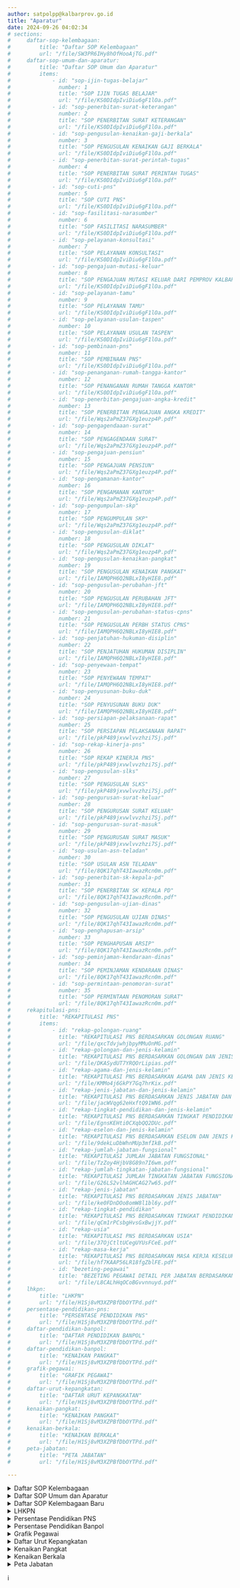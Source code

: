 ```yaml
---
author: satpolpp@kalbarprov.go.id
title: "Aparatur"
date: 2024-09-26 04:02:34
# sections:
#     daftar-sop-kelembagaan:
#         title: "Daftar SOP Kelembagaan"
#         url: "/file/SW3PR6IHy8hOfHooAjTG.pdf"
#     daftar-sop-umum-dan-aparatur:
#         title: "Daftar SOP Umum dan Aparatur"
#         items:
#             - id: "sop-ijin-tugas-belajar"
#               number: 1
#               title: "SOP IJIN TUGAS BELAJAR"
#               url: "/file/KS0DIdpIviDiu6gF1lOa.pdf"
#             - id: "sop-penerbitan-surat-keterangan"
#               number: 2
#               title: "SOP PENERBITAN SURAT KETERANGAN"
#               url: "/file/KS0DIdpIviDiu6gF1lOa.pdf"
#             - id: "sop-pengusulan-kenaikan-gaji-berkala"
#               number: 3
#               title: "SOP PENGUSULAN KENAIKAN GAJI BERKALA"
#               url: "/file/KS0DIdpIviDiu6gF1lOa.pdf"
#             - id: "sop-penerbitan-surat-perintah-tugas"
#               number: 4
#               title: "SOP PENERBITAN SURAT PERINTAH TUGAS"
#               url: "/file/KS0DIdpIviDiu6gF1lOa.pdf"
#             - id: "sop-cuti-pns"
#               number: 5
#               title: "SOP CUTI PNS"
#               url: "/file/KS0DIdpIviDiu6gF1lOa.pdf"
#             - id: "sop-fasilitasi-narasumber"
#               number: 6
#               title: "SOP FASILITASI NARASUMBER"
#               url: "/file/KS0DIdpIviDiu6gF1lOa.pdf"
#             - id: "sop-pelayanan-konsultasi"
#               number: 7
#               title: "SOP PELAYANAN KONSULTASI"
#               url: "/file/KS0DIdpIviDiu6gF1lOa.pdf"
#             - id: "sop-pengajuan-mutasi-keluar"
#               number: 8
#               title: "SOP PENGAJUAN MUTASI KELUAR DARI PEMPROV KALBAR"
#               url: "/file/KS0DIdpIviDiu6gF1lOa.pdf"
#             - id: "sop-pelayanan-tamu"
#               number: 9
#               title: "SOP PELAYANAN TAMU"
#               url: "/file/KS0DIdpIviDiu6gF1lOa.pdf"
#             - id: "sop-pelayanan-usulan-taspen"
#               number: 10
#               title: "SOP PELAYANAN USULAN TASPEN"
#               url: "/file/KS0DIdpIviDiu6gF1lOa.pdf"
#             - id: "sop-pembinaan-pns"
#               number: 11
#               title: "SOP PEMBINAAN PNS"
#               url: "/file/KS0DIdpIviDiu6gF1lOa.pdf"
#             - id: "sop-penanganan-rumah-tangga-kantor"
#               number: 12
#               title: "SOP PENANGANAN RUMAH TANGGA KANTOR"
#               url: "/file/KS0DIdpIviDiu6gF1lOa.pdf"
#             - id: "sop-penerbitan-pengajuan-angka-kredit"
#               number: 13
#               title: "SOP PENERBITAN PENGAJUAN ANGKA KREDIT"
#               url: "/file/Wqs2aPmZ37GXg1euzp4P.pdf"
#             - id: "sop-pengagendaaan-surat"
#               number: 14
#               title: "SOP PENGAGENDAAN SURAT"
#               url: "/file/Wqs2aPmZ37GXg1euzp4P.pdf"
#             - id: "sop-pengajuan-pensiun"
#               number: 15
#               title: "SOP PENGAJUAN PENSIUN"
#               url: "/file/Wqs2aPmZ37GXg1euzp4P.pdf"
#             - id: "sop-pengamanan-kantor"
#               number: 16
#               title: "SOP PENGAMANAN KANTOR"
#               url: "/file/Wqs2aPmZ37GXg1euzp4P.pdf"
#             - id: "sop-pengumpulan-skp"
#               number: 17
#               title: "SOP PENGUMPULAN SKP"
#               url: "/file/Wqs2aPmZ37GXg1euzp4P.pdf"
#             - id: "sop-pengusulan-diklat"
#               number: 18
#               title: "SOP PENGUSULAN DIKLAT"
#               url: "/file/Wqs2aPmZ37GXg1euzp4P.pdf"
#             - id: "sop-pengusulan-kenaikan-pangkat"
#               number: 19
#               title: "SOP PENGUSULAN KENAIKAN PANGKAT"
#               url: "/file/IAMQPH6Q2NBLxI8yHIE8.pdf"
#             - id: "sop-pengusulan-perubahan-jft"
#               number: 20
#               title: "SOP PENGUSULAN PERUBAHAN JFT"
#               url: "/file/IAMQPH6Q2NBLxI8yHIE8.pdf"
#             - id: "sop-pengusulan-perubahan-status-cpns"
#               number: 21
#               title: "SOP PENGUSULAN PERBH STATUS CPNS"
#               url: "/file/IAMQPH6Q2NBLxI8yHIE8.pdf"
#             - id: "sop-penjatuhan-hukuman-disiplin"
#               number: 22
#               title: "SOP PENJATUHAN HUKUMAN DISIPLIN"
#               url: "/file/IAMQPH6Q2NBLxI8yHIE8.pdf"
#             - id: "sop-penyewaan-tempat"
#               number: 23
#               title: "SOP PENYEWAAN TEMPAT"
#               url: "/file/IAMQPH6Q2NBLxI8yHIE8.pdf"
#             - id: "sop-penyusunan-buku-duk"
#               number: 24
#               title: "SOP PENYUSUNAN BUKU DUK"
#               url: "/file/IAMQPH6Q2NBLxI8yHIE8.pdf"
#             - id: "sop-persiapan-pelaksanaan-rapat"
#               number: 25
#               title: "SOP PERSIAPAN PELAKSANAAN RAPAT"
#               url: "/file/pkP489jxvwlvvzhzi7Sj.pdf"
#             - id: "sop-rekap-kinerja-pns"
#               number: 26
#               title: "SOP REKAP KINERJA PNS"
#               url: "/file/pkP489jxvwlvvzhzi7Sj.pdf"
#             - id: "sop-pengusulan-slks"
#               number: 27
#               title: "SOP PENGUSULAN SLKS"
#               url: "/file/pkP489jxvwlvvzhzi7Sj.pdf"
#             - id: "sop-pengurusan-surat-keluar"
#               number: 28
#               title: "SOP PENGURUSAN SURAT KELUAR"
#               url: "/file/pkP489jxvwlvvzhzi7Sj.pdf"
#             - id: "sop-pengurusan-surat-masuk"
#               number: 29
#               title: "SOP PENGURUSAN SURAT MASUK"
#               url: "/file/pkP489jxvwlvvzhzi7Sj.pdf"
#             - id: "sop-usulan-asn-teladan"
#               number: 30
#               title: "SOP USULAN ASN TELADAN"
#               url: "/file/8QK17qhT43IawazRcn0m.pdf"
#             - id: "sop-penerbitan-sk-kepala-pd"
#               number: 31
#               title: "SOP PENERBITAN SK KEPALA PD"
#               url: "/file/8QK17qhT43IawazRcn0m.pdf"
#             - id: "sop-pengusulan-ujian-dinas"
#               number: 32
#               title: "SOP PENGUSULAN UJIAN DINAS"
#               url: "/file/8QK17qhT43IawazRcn0m.pdf"
#             - id: "sop-penghapusan-arsip"
#               number: 33
#               title: "SOP PENGHAPUSAN ARSIP"
#               url: "/file/8QK17qhT43IawazRcn0m.pdf"
#             - id: "sop-peminjaman-kendaraan-dinas"
#               number: 34
#               title: "SOP PEMINJAMAN KENDARAAN DINAS"
#               url: "/file/8QK17qhT43IawazRcn0m.pdf"
#             - id: "sop-permintaan-penomoran-surat"
#               number: 35
#               title: "SOP PERMINTAAN PENOMORAN SURAT"
#               url: "/file/8QK17qhT43IawazRcn0m.pdf"
#     rekapitulasi-pns:
#         title: "REKAPITULASI PNS"
#         items:
#             - id: "rekap-golongan-ruang"
#               title: "REKAPITULASI PNS BERDASARKAN GOLONGAN RUANG"
#               url: "/file/qxcTdvjwhjbpyMMuOnMG.pdf"
#             - id: "rekap-golongan-dan-jenis-kelamin"
#               title: "REKAPITULASI PNS BERDASARKAN GOLONGAN DAN JENIS KELAMIN"
#               url: "/file/DKASydUT7YRQOrLipias.pdf"
#             - id: "rekap-agama-dan-jenis-kelamin"
#               title: "REKAPITULASI PNS BERDASARKAN AGAMA DAN JENIS KELAMIN"
#               url: "/file/KMMo4j6GkPY7Gq7hrKix.pdf"
#             - id: "rekap-jenis-jabatan-dan-jenis-kelamin"
#               title: "REKAPITULASI PNS BERDASARKAN JENIS JABATAN DAN JENIS KELAMIN"
#               url: "/file/jacWVqg62eHxftQ91WN6.pdf"
#             - id: "rekap-tingkat-pendidikan-dan-jenis-kelamin"
#               title: "REKAPITULASI PNS BERDASARKAN TINGKAT PENDIDIKAN DAN JENIS KELAMIN"
#               url: "/file/EgnsKEHti0CXqbQQ2DUc.pdf"
#             - id: "rekap-eselon-dan-jenis-kelamin"
#               title: "REKAPITULASI PNS BERDASARKAN ESELON DAN JENIS KELAMIN"
#               url: "/file/9dekLuDbWhnMUp3mfIkB.pdf"
#             - id: "rekap-jumlah-jabatan-fungsional"
#               title: "REKAPITULASI JUMLAH JABATAN FUNGSIONAL"
#               url: "/file/TzZoy4HjbV8G89n7I6wm.pdf"
#             - id: "rekap-jumlah-tingkatan-jabatan-fungsional"
#               title: "REKAPITULASI JUMLAH TINGKATAN JABATAN FUNGSIONAL"
#               url: "/file/G26LS2vlhAGHCAG27w65.pdf"
#             - id: "rekap-jenis-jabatan"
#               title: "REKAPITULASI PNS BERDASARKAN JENIS JABATAN"
#               url: "/file/ke0FDnDOo8omW8l1bl6y.pdf"
#             - id: "rekap-tingkat-pendidikan"
#               title: "REKAPITULASI PNS BERDASARKAN TINGKAT PENDIDIKAN"
#               url: "/file/qCm1rPCsbgHvsGxBwjjY.pdf"
#             - id: "rekap-usia"
#               title: "REKAPITULASI PNS BERDASARKAN USIA"
#               url: "/file/37OjCtltUCegUYUsFCeE.pdf"
#             - id: "rekap-masa-kerja"
#               title: "REKAPITULASI PNS BERDASARKAN MASA KERJA KESELURUHAN"
#               url: "/file/hf7KAAP56LR18fgZblFE.pdf"
#             - id: "bezeting-pegawai"
#               title: "BEZETING PEGAWAI DETAIL PER JABATAN BERDASARKAN ESELON, GOLONGAN DAN PENDIDIKAN"
#               url: "/file/L8CALhHqOCoBGvvnnuyd.pdf"
#     lhkpn:
#         title: "LHKPN"
#         url: "/file/H1Sj8vM3XZPBfDbOYTPd.pdf"
#     persentase-pendidikan-pns:
#         title: "PERSENTASE PENDIDIKAN PNS"
#         url: "/file/H1Sj8vM3XZPBfDbOYTPd.pdf"
#     daftar-pendidikan-banpol:
#         title: "DAFTAR PENDIDIKAN BANPOL"
#         url: "/file/H1Sj8vM3XZPBfDbOYTPd.pdf"
#     daftar-pendidikan-banpol:
#         title: "KENAIKAN PANGKAT"
#         url: "/file/H1Sj8vM3XZPBfDbOYTPd.pdf"
#     grafik-pegawai:
#         title: "GRAFIK PEGAWAI"
#         url: "/file/H1Sj8vM3XZPBfDbOYTPd.pdf"
#     daftar-urut-kepangkatan:
#         title: "DAFTAR URUT KEPANGKATAN"
#         url: "/file/H1Sj8vM3XZPBfDbOYTPd.pdf"
#     kenaikan-pangkat:
#         title: "KENAIKAN PANGKAT"
#         url: "/file/H1Sj8vM3XZPBfDbOYTPd.pdf"
#     kenaikan-berkala:
#         title: "KENAIKAN BERKALA"
#         url: "/file/H1Sj8vM3XZPBfDbOYTPd.pdf"
#     peta-jabatan:
#         title: "PETA JABATAN"
#         url: "/file/H1Sj8vM3XZPBfDbOYTPd.pdf"

---
```


<details>
  <summary>Daftar SOP Kelembagaan</summary>
  <iframe src="/file/SW3PR6IHy8hOfHooAjTG.pdf" width="100%" height="500"></iframe>
</details>
<details>
  <summary>Daftar SOP Umum dan Aparatur</summary>

  <p><a href="/file/KS0DIdpIviDiu6gF1lOa.pdf" target="_blank">1. SOP IJIN TUGAS BELAJAR</a></p>
  <p><a href="/file/KS0DIdpIviDiu6gF1lOa.pdf" target="_blank">2. SOP PENERBITAN SURAT KETERANGAN</a></p>
  <p><a href="/file/KS0DIdpIviDiu6gF1lOa.pdf" target="_blank">3. SOP PENGUSULAN KENAIKAN GAJI BERKALA</a></p>
  <p><a href="/file/KS0DIdpIviDiu6gF1lOa.pdf" target="_blank">4. SOP PENERBITAN SURAT PERINTAH TUGAS</a></p>
  <p><a href="/file/KS0DIdpIviDiu6gF1lOa.pdf" target="_blank">5. SOP CUTI PNS</a></p>
  <p><a href="/file/KS0DIdpIviDiu6gF1lOa.pdf" target="_blank">6. SOP FASILITASI NARASUMBER</a></p>
  <p><a href="/file/KS0DIdpIviDiu6gF1lOa.pdf" target="_blank">7. SOP PELAYANAN KONSULTASI</a></p>
  <p><a href="/file/KS0DIdpIviDiu6gF1lOa.pdf" target="_blank">8. SOP PENGAJUAN MUTASI KELUAR DARI PEMPROV KALBAR</a></p>
  <p><a href="/file/KS0DIdpIviDiu6gF1lOa.pdf" target="_blank">9. SOP PELAYANAN TAMU</a></p>
  <p><a href="/file/KS0DIdpIviDiu6gF1lOa.pdf" target="_blank">10. SOP PELAYANAN USULAN TASPEN</a></p>
  <p><a href="/file/KS0DIdpIviDiu6gF1lOa.pdf" target="_blank">11. SOP PEMBINAAN PNS</a></p>
  <p><a href="/file/KS0DIdpIviDiu6gF1lOa.pdf" target="_blank">12. SOP PENANGANAN RUMAH TANGGA KANTOR</a></p>
  <p><a href="/file/Wqs2aPmZ37GXg1euzp4P.pdf" target="_blank">13. SOP PENERBITAN PENGAJUAN ANGKA KREDIT</a></p>
  <p><a href="/file/Wqs2aPmZ37GXg1euzp4P.pdf" target="_blank">14. SOP PENGAGENDAAN SURAT</a></p>
  <p><a href="/file/Wqs2aPmZ37GXg1euzp4P.pdf" target="_blank">15. SOP PENANGANAN SURAT MASUK</a></p>
  <p><a href="/file/Wqs2aPmZ37GXg1euzp4P.pdf" target="_blank">16. SOP PENANGANAN SURAT KELUAR</a></p>
  <p><a href="/file/Wqs2aPmZ37GXg1euzp4P.pdf" target="_blank">17. SOP PENANGANAN TELEPON DAN FAX</a></p>
  <p><a href="/file/Wqs2aPmZ37GXg1euzp4P.pdf" target="_blank">18. SOP PENANGANAN EMAIL</a></p>
  <p><a href="/file/Wqs2aPmZ37GXg1euzp4P.pdf" target="_blank">19. SOP PENANGANAN PENGADUAN</a></p>
  <p><a href="/file/Wqs2aPmZ37GXg1euzp4P.pdf" target="_blank">20. SOP PENANGANAN KELUHAN</a></p>
  <p><a href="/file/Wqs2aPmZ37GXg1euzp4P.pdf" target="_blank">21. SOP PENANGANAN SARAN</a></p>
  <p><a href="/file/Wqs2aPmZ37GXg1euzp4P.pdf" target="_blank">22. SOP PENANGANAN KRITIK</a></p>
  <p><a href="/file/Wqs2aPmZ37GXg1euzp4P.pdf" target="_blank">23. SOP PENANGANAN PENGHARGAAN</a></p>
  <p><a href="/file/Wqs2aPmZ37GXg1euzp4P.pdf" target="_blank">24. SOP PENANGANAN KOMPLAIN</a></p>
  <p><a href="/file/Wqs2aPmZ37GXg1euzp4P.pdf" target="_blank">25. SOP PENANGANAN KOMPLAIN INTERNET</a></p>
  <p><a href="/file/Wqs2aPmZ37GXg1euzp4P.pdf" target="_blank">26. SOP PENANGANAN KOMPLAIN SOSIAL MEDIA</a></p>
  <p><a href="/file/Wqs2aPmZ37GXg1euzp4P.pdf" target="_blank">27. SOP PENANGANAN KOMPLAIN TELEPON</a></p>
  <p><a href="/file/Wqs2aPmZ37GXg1euzp4P.pdf" target="_blank">28. SOP PENANGANAN KOMPLAIN EMAIL</a></p>
  <p><a href="/file/Wqs2aPmZ37GXg1euzp4P.pdf" target="_blank">29. SOP PENANGANAN KOMPLAIN SURAT</a></p>
  <p><a href="/file/Wqs2aPmZ37GXg1euzp4P.pdf" target="_blank">30. SOP PENANGANAN KOMPLAIN FAX</a></p>
  <p><a href="/file/Wqs2aPmZ37GXg1euzp4P.pdf" target="_blank">31. SOP PENANGANAN KOMPLAIN PENGADUAN</a></p>
  <p><a href="/file/Wqs2aPmZ37GXg1euzp4P.pdf" target="_blank">32. SOP PENANGANAN KOMPLAIN KELUHAN</a></p>
  <p><a href="/file/Wqs2aPmZ37GXg1euzp4P.pdf" target="_blank">33. SOP PENANGANAN KOMPLAIN SARAN</a></p>
  <p><a href="/file/Wqs2aPmZ37GXg1euzp4P.pdf" target="_blank">34. SOP PENANGANAN KOMPLAIN KRITIK</a></p>
  <p><a href="/file/Wqs2aPmZ37GXg1euzp4P.pdf" target="_blank">35. SOP PENANGANAN KOMPLAIN PENGHARGAAN</a></p>
  
</details>


<details>
  <summary>Daftar SOP Kelembagaan Baru</summary>
  
  <p><a href="/file/rekap-golongan-ruang" target="_blank">1. REKAPITULASI PNS BERDASARKAN GOLONGAN RUANG</a></p>
  <p><a href="/file/rekap-golongan-dan-jenis-kelamin" target="_blank">2. REKAPITULASI PNS BERDASARKAN GOLONGAN DAN JENIS KELAMIN</a></p>
  <p><a href="/file/rekap-agama-dan-jenis-kelamin" target="_blank">3. REKAPITULASI PNS BERDASARKAN AGAMA DAN JENIS KELAMIN</a></p>
  <p><a href="/file/rekap-jenis-jabatan-dan-jenis-kelamin" target="_blank">4. REKAPITULASI PNS BERDASARKAN JENIS JABATAN DAN JENIS KELAMIN</a></p>
  <p><a href="/file/rekap-tingkat-pendidikan-dan-jenis-kelamin" target="_blank">5. REKAPITULASI PNS BERDASARKAN TINGKAT PENDIDIKAN DAN JENIS KELAMIN</a></p>
  <p><a href="/file/rekap-eselon-dan-jenis-kelamin" target="_blank">6. REKAPITULASI PNS BERDASARKAN ESELON DAN JENIS KELAMIN</a></p>
  <p><a href="/file/rekap-jumlah-jabatan-fungsional" target="_blank">7. REKAPITULASI JUMLAH JABATAN FUNGSIONAL</a></p>
  <p><a href="/file/rekap-jumlah-tingkatan-jabatan-fungsional" target="_blank">8. REKAPITULASI JUMLAH TINGKATAN JABATAN FUNGSIONAL</a></p>
  <p><a href="/file/rekap-jenis-jabatan" target="_blank">9. REKAPITULASI PNS BERDASARKAN JENIS JABATAN</a></p>
  <p><a href="/file/rekap-tingkat-pendidikan" target="_blank">10. REKAPITULASI PNS BERDASARKAN TINGKAT PENDIDIKAN</a></p>
  <p><a href="/file/rekap-usia" target="_blank">11. REKAPITULASI PNS BERDASARKAN USIA</a></p>
  <p><a href="/file/rekap-masa-kerja" target="_blank">12. REKAPITULASI PNS BERDASARKAN MASA KERJA KESELURUHAN</a></p>
  <p><a href="/file/bezeting-pegawai" target="_blank">13. BEZETING PEGAWAI DETAIL PER JABATAN BERDASARKAN ESELON, GOLONGAN DAN PENDIDIKAN</a></p>
</details>


<details>
  <summary>LHKPN</summary>
 <iframe src="/file/H1Sj8vM3XZPBfDbOYTPd.pdf" width="100%" height="600"></iframe>
</details>

<details>
  <summary>Persentase Pendidikan PNS</summary>
 <iframe src="/file/uN6ynSoKl7A9xcyWmJ7N.pdf" width="100%" height="600"></iframe>
</details>

<details>
  <summary>Persentase Pendidikan Banpol</summary>
 <iframe src="/file/AEQR6yLXJ2nSxKyYK1kG.pdf" width="100%" height="600"></iframe>
</details>

<details>
  <summary>Grafik Pegawai</summary>
 <iframe src="" width="100%" height="600"></iframe>
</details>

<details>
  <summary>Daftar Urut Kepangkatan</summary>
 <iframe src="" width="100%" height="600"></iframe>
</details>
<details>
  <summary>Kenaikan Pangkat</summary>
 <iframe src="" width="100%" height="600"></iframe>
</details>

<details>
  <summary>Kenaikan Berkala</summary>
 <iframe src="" width="100%" height="600"></iframe>
</details>

<details>
  <summary>Peta Jabatan</summary>
 <iframe src="" width="100%" height="600"></iframe>
</details>














i